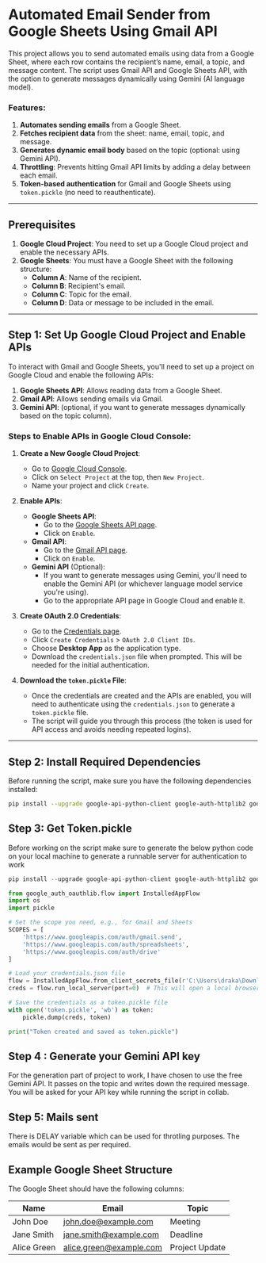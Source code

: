 # Automated Email Sender from Google Sheets Using Gmail API

This project allows you to send automated emails using data from a Google Sheet, where each row contains the recipient’s name, email, a topic, and message content. The script uses Gmail API and Google Sheets API, with the option to generate messages dynamically using Gemini (AI language model).

### Features:
1. **Automates sending emails** from a Google Sheet.
2. **Fetches recipient data** from the sheet: name, email, topic, and message.
3. **Generates dynamic email body** based on the topic (optional: using Gemini API).
4. **Throttling**: Prevents hitting Gmail API limits by adding a delay between each email.
5. **Token-based authentication** for Gmail and Google Sheets using `token.pickle` (no need to reauthenticate).

---

## Prerequisites

1. **Google Cloud Project**: You need to set up a Google Cloud project and enable the necessary APIs.
2. **Google Sheets**: You must have a Google Sheet with the following structure:
   - **Column A**: Name of the recipient.
   - **Column B**: Recipient's email.
   - **Column C**: Topic for the email.
   - **Column D**: Data or message to be included in the email.

---

## Step 1: Set Up Google Cloud Project and Enable APIs

To interact with Gmail and Google Sheets, you'll need to set up a project on Google Cloud and enable the following APIs:

1. **Google Sheets API**: Allows reading data from a Google Sheet.
2. **Gmail API**: Allows sending emails via Gmail.
3. **Gemini API**: (optional, if you want to generate messages dynamically based on the topic column).

### Steps to Enable APIs in Google Cloud Console:

1. **Create a New Google Cloud Project**:
   - Go to [Google Cloud Console](https://console.cloud.google.com/).
   - Click on `Select Project` at the top, then `New Project`.
   - Name your project and click `Create`.

2. **Enable APIs**:
   - **Google Sheets API**:
     - Go to the [Google Sheets API page](https://console.developers.google.com/apis/library/sheets.googleapis.com).
     - Click on `Enable`.
   - **Gmail API**:
     - Go to the [Gmail API page](https://console.developers.google.com/apis/library/gmail.googleapis.com).
     - Click on `Enable`.
   - **Gemini API** (Optional):
     - If you want to generate messages using Gemini, you'll need to enable the Gemini API (or whichever language model service you're using).
     - Go to the appropriate API page in Google Cloud and enable it.

3. **Create OAuth 2.0 Credentials**:
   - Go to the [Credentials page](https://console.cloud.google.com/apis/credentials).
   - Click `Create Credentials` > `OAuth 2.0 Client IDs`.
   - Choose **Desktop App** as the application type.
   - Download the `credentials.json` file when prompted. This will be needed for the initial authentication.

4. **Download the `token.pickle` File**:
   - Once the credentials are created and the APIs are enabled, you will need to authenticate using the `credentials.json` to generate a `token.pickle` file.
   - The script will guide you through this process (the token is used for API access and avoids needing repeated logins).

---

## Step 2: Install Required Dependencies

Before running the script, make sure you have the following dependencies installed:

```bash
pip install --upgrade google-api-python-client google-auth-httplib2 google-auth-oauthlib gspread oauth2client google-colab google-auth
```

## Step 3: Get Token.pickle

Before working on the script make sure to generate the below python code on your local machine to generate a runnable server for authentication to work

```python
pip install --upgrade google-api-python-client google-auth-httplib2 google-auth-oauthlib gspread oauth2client google-colab google-auth

from google_auth_oauthlib.flow import InstalledAppFlow
import os
import pickle

# Set the scope you need, e.g., for Gmail and Sheets
SCOPES = [
    'https://www.googleapis.com/auth/gmail.send',
    'https://www.googleapis.com/auth/spreadsheets',
    'https://www.googleapis.com/auth/drive'
]

# Load your credentials.json file
flow = InstalledAppFlow.from_client_secrets_file(r'C:\Users\draka\Downloads\credentials.json', SCOPES)
creds = flow.run_local_server(port=0)  # This will open a local browser for authentication

# Save the credentials as a token.pickle file
with open('token.pickle', 'wb') as token:
    pickle.dump(creds, token)

print("Token created and saved as token.pickle")

```

## Step 4 : Generate your Gemini API key

For the generation part of project to work, I have chosen to use the free Gemini API. It passes on the topic and writes down the required message.
You will be asked for your API key while running the script in collab.

## Step 5: Mails sent

There is DELAY variable which can be used for throtling purposes. The emails would be sent as per required.

## Example Google Sheet Structure

The Google Sheet should have the following columns:

| Name          | Email                     | Topic         | 
| ------------- | ------------------------- | ------------- | 
| John Doe      | john.doe@example.com       | Meeting       |
| Jane Smith    | jane.smith@example.com     | Deadline      | 
| Alice Green   | alice.green@example.com    | Project Update|


